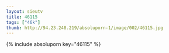 ```yaml
--- 
layout: sieutv
title: 46115
tags: ["46k"]
thumb: http://94.23.248.219/absoluporn-1/image/002/46115.jpg
---
```

{% include absoluporn key="46115" %} 
